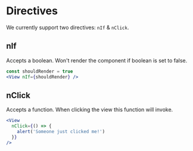 # Directives

We currently support two directives: `nIf` & `nClick`.

## nIf

Accepts a boolean. Won't render the component if boolean is set to false.

```jsx
const shouldRender = true
<View nIf={shouldRender} />
```

## nClick

Accepts a function. When clicking the view this function will invoke.

```jsx
<View
  nClick={() => {
    alert('Someone just clicked me!')
  }}
/>
```

